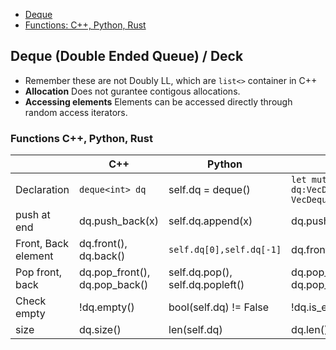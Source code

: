 - [Deque](#d)
- [Functions: C++, Python, Rust](#fun)

<a name=d></a>
## Deque (Double Ended Queue) / Deck
- Remember these are not Doubly LL, which are `list<>` container in C++
- **Allocation** Does not gurantee contigous allocations.
- **Accessing elements** Elements can be accessed directly through random access iterators.

<a name=fun></a>
### Functions C++, Python, Rust
|| C++ |Python | Rust |
|---|---|---|---|
| Declaration | `deque<int> dq` | self.dq = deque() | `let mut dq:VecDeque<i32> = VecDeque::new();` |
| push at end | dq.push_back(x) | self.dq.append(x) | dq.push_back(x) |
| Front, Back element | dq.front(), dq.back() | `self.dq[0],self.dq[-1]` | dq.front(),dq.back() |
| Pop front, back | dq.pop_front(), dq.pop_back() | self.dq.pop(), self.dq.popleft() | dq.pop_front(), dq.pop_back() |
| Check empty | !dq.empty() | bool(self.dq) != False | !dq.is_empty() |
| size | dq.size() | len(self.dq) | dq.len() |
